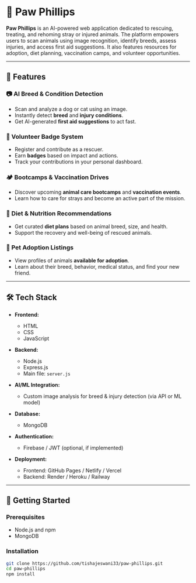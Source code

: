 # 🐾 Paw Phillips

**Paw Phillips** is an AI-powered web application dedicated to rescuing, treating, and rehoming stray or injured animals. The platform empowers users to scan animals using image recognition, identify breeds, assess injuries, and access first aid suggestions. It also features resources for adoption, diet planning, vaccination camps, and volunteer opportunities.

---

## 🌟 Features

### 📷 AI Breed & Condition Detection
- Scan and analyze a dog or cat using an image.
- Instantly detect **breed** and **injury conditions**.
- Get AI-generated **first aid suggestions** to act fast.

### 🏅 Volunteer Badge System
- Register and contribute as a rescuer.
- Earn **badges** based on impact and actions.
- Track your contributions in your personal dashboard.

### 🏕️ Bootcamps & Vaccination Drives
- Discover upcoming **animal care bootcamps** and **vaccination events**.
- Learn how to care for strays and become an active part of the mission.

### 🍖 Diet & Nutrition Recommendations
- Get curated **diet plans** based on animal breed, size, and health.
- Support the recovery and well-being of rescued animals.

### 🐾 Pet Adoption Listings
- View profiles of animals **available for adoption**.
- Learn about their breed, behavior, medical status, and find your new friend.

---

## 🛠️ Tech Stack

- **Frontend:**  
  - HTML  
  - CSS  
  - JavaScript

- **Backend:**  
  - Node.js  
  - Express.js  
  - Main file: `server.js`

- **AI/ML Integration:**  
  - Custom image analysis for breed & injury detection (via API or ML model)

- **Database:**  
  - MongoDB

- **Authentication:**  
  - Firebase / JWT (optional, if implemented)

- **Deployment:**  
  - Frontend: GitHub Pages / Netlify / Vercel  
  - Backend: Render / Heroku / Railway

---

## 🚀 Getting Started

### Prerequisites

- Node.js and npm
- MongoDB

### Installation

```bash
git clone https://github.com/tishajeswani33/paw-phillips.git
cd paw-phillips
npm install
